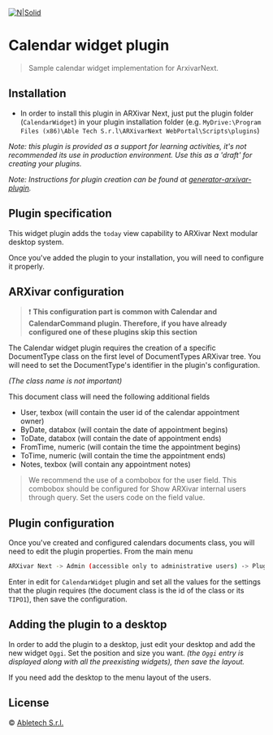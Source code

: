 [![N|Solid](https://www.arxivar.it/images/stories/arxivar/logo_b.png)](http://www.arxivar.it/)
# Calendar widget plugin

> Sample calendar widget implementation for ArxivarNext.

## Installation

* In order to install this plugin in ARXivar Next, just put the plugin folder (`CalendarWidget`) in your plugin installation folder (e.g. `MyDrive:\Program Files (x86)\Able Tech S.r.l\ARXivarNext WebPortal\Scripts\plugins`)

_Note: this plugin is provided as a support for learning activities, it's not recommended its use in production environment. Use this as a 'draft' for creating your plugins._

_Note: Instructions for plugin creation can be found at [generator-arxivar-plugin](https://github.com/Arxivar/PluginGenerator/blob/master/README.md)._

## Plugin specification

This widget plugin adds the `today` view capability to ARXivar Next modular desktop system.

Once you've added the plugin to your installation, you will need to configure it properly.

## ARXivar configuration

> :exclamation: **This configuration part is common with Calendar and CalendarCommand plugin. Therefore, if you have already configured one of these plugins skip this section**


The Calendar widget plugin requires the creation of a specific DocumentType class on the first level of DocumentTypes ARXivar tree. You will need to set the DocumentType's identifier in the plugin's configuration.

_(The class name is not important)_

This document class will need the following additional fields

  - User, texbox (will contain the user id of the calendar appointment owner)
  - ByDate, databox (will contain the date of appointment begins)
  - ToDate, databox (will contain the date of appointment ends)
  - FromTime, numeric (will contain the time the appointment begins)
  - ToTime, numeric (will contain the time the appointment ends)
  - Notes, texbox (will contain any appointment notes)

> We recommend the use of a combobox for the user field. This combobox should be configured for
Show ARXivar internal users through query.
Set the users code on the field value.

## Plugin configuration

Once you've created and configured calendars documents class, you will need to edit the plugin properties.
From the main menu 
```sh
ARXivar Next -> Admin (accessible only to administrative users) -> Plugins manager
```

Enter in edit for `CalendarWidget` plugin and set all the values for the settings that the plugin requires (the document class is the id of the class or its `TIPO1`), then save the configuration.

## Adding the plugin to a desktop

In order to add the plugin to a desktop, just edit your desktop and add the new widget `Oggi`. Set the position and size you want. 
_(the `Oggi` entry is displayed along with all the preexisting widgets), then save the layout._

If you need add the desktop to the menu layout of the users.

## License

 © [Abletech S.r.l.](http://www.arxivar.it/)


